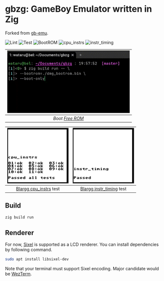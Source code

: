 # gbzg: GameBoy Emulator written in Zig

Forked from [gb-emu](https://github.com/take44444/gb-emu).

![Lint](https://github.com/smallkirby/gbzg/actions/workflows/zig-fmt.yml/badge.svg)
![Test](https://github.com/smallkirby/gbzg/actions/workflows/test.yml/badge.svg)
![BootROM](https://github.com/smallkirby/gbzg/actions/workflows/boot.yml/badge.svg)
![cpu_instrs](https://github.com/smallkirby/gbzg/actions/workflows/cpu_instrs.yml/badge.svg)
![instr_timing](https://github.com/smallkirby/gbzg/actions/workflows/instr_timing.yml/badge.svg)

| <img src="docs/boot.gif" width="400" > |
|:--:|
| *Boot [Free ROM](https://github.com/take44444/Gameboy-free_bootrom)* |

| <img src="docs/cpu_instrs.png" width="200" > | <img src="docs/instr_timing.png" width="200" > |
|:--:|:--:|
| [Blargg cpu_instrs](https://github.com/retrio/gb-test-roms/tree/master/cpu_instrs) test | [Blargg instr_timing](https://github.com/retrio/gb-test-roms/tree/master/instr_timing) test |

## Build

```sh
zig build run
```

## Renderer

For now, [Sixel](https://github.com/saitoha/libsixel) is supported as a LCD renderer.
You can install dependencies by following command.

```sh
sudo apt install libsixel-dev
```

Note that your terminal must support Sixel encoding.
Major candidate would be [WezTerm](https://wezfurlong.org/wezterm/index.html).
